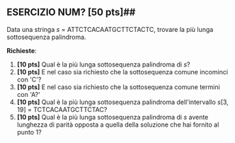 ## ESERCIZIO NUM? \[50 pts\]##

Data una stringa _s_ = ATTCTCACAATGCTTCTACTC, trovare la più lunga sottosequenza palindroma.

__Richieste__:
1. __\[10 pts\]__ Qual è la più lunga sottosequenza palindroma di _s_?
2. __\[10 pts\]__ E nel caso sia richiesto che la sottosequenza comune incominci con 'C'?
3. __\[10 pts\]__ E nel caso sia richiesto che la sottosequenza comune termini con 'A?'
4. __\[10 pts\]__ Qual è la più lunga sottosequenza palindroma dell'intervallo $s[3,19]$ = TCTCACAATGCTTCTAC?
5. __\[10 pts\]__ Qual è la più lunga sottosequenza palindroma di _s_ avente lunghezza di parità opposta a quella della soluzione che hai fornito al punto 1?
